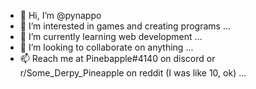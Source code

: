 - 👋 Hi, I’m @pynappo
- 👀 I’m interested in games and creating programs ...
- 🌱 I’m currently learning web development ...
- 💞️ I’m looking to collaborate on anything ...
- 📫 Reach me at Pinebapple#4140 on discord or r/Some_Derpy_Pineapple on reddit (I was like 10, ok) ...

<!---
pynappo/pynappo is a ✨ special ✨ repository because its `README.md` (this file) appears on your GitHub profile.
You can click the Preview link to take a look at your changes.
--->
